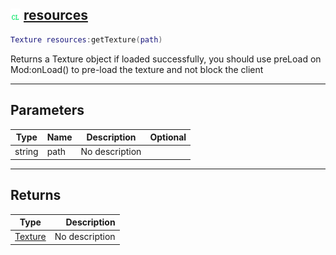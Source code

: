 ## ![client](.gitbook/assets/client.png) [resources](home/resources)



```lua
Texture resources:getTexture(path)
```

Returns a Texture object if loaded successfully, you should use preLoad on Mod:onLoad() to pre-load the texture and not block the client

------
## Parameters

| Type   | Name | Description | Optional |
| ------ | ---- | ----------- | -------: |
| string | path | No description |  |

------
## Returns

| Type   | Description |
| ------ | ----------: |
| [Texture](home/Texture) | No description |

